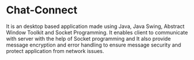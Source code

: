 # Chat-Connect
It is an desktop based application made using Java, Java Swing, Abstract Window Toolkit and Socket Programming. It enables client to communicate with server with the help of Socket programming and It also provide message encryption and error handling to ensure message security and protect application from network issues.
